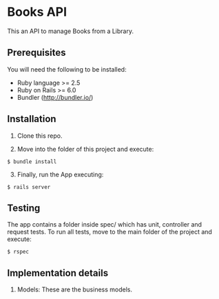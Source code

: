 # Books API

This an API to manage Books from a Library.

## Prerequisites

You will need the following to be installed:

* Ruby language >= 2.5
* Ruby on Rails >= 6.0
* Bundler (http://bundler.io/)

## Installation

1. Clone this repo.

2. Move into the folder of this project and execute:

```
$ bundle install
```

3. Finally, run the App executing:
```
$ rails server
```

## Testing

The app contains a folder inside spec/ which has unit, controller and request tests.
To run all tests, move to the main folder of the project and execute:
```
$ rspec
```

## Implementation details


1. Models: These are the business models.

